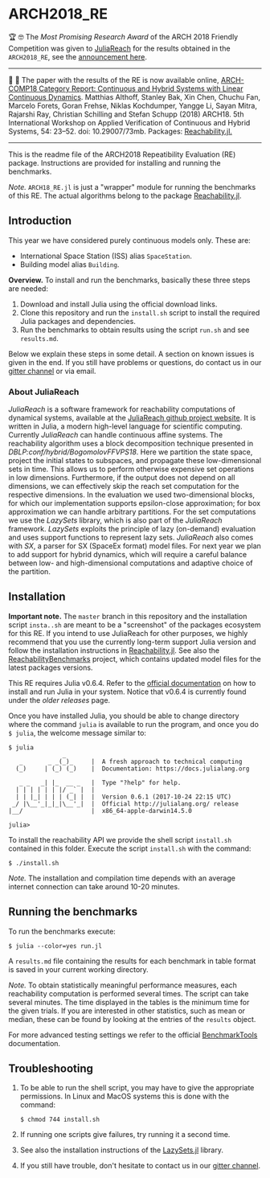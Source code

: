 # ARCH2018_RE

:trophy: :nerd_face: The *Most Promising Research Award* of the ARCH 2018 Friendly Competition was given to [JuliaReach](juliareach.org) for the results obtained in the `ARCH2018_RE`, see the [announcement here](https://cps-vo.org/node/55228).

---

:newspaper: :checkered_flag: The paper with the results of the RE is now available online, [ARCH-COMP18 Category Report: Continuous and Hybrid Systems with Linear Continuous Dynamics](https://easychair.org/publications/paper/4cGr). Matthias Althoff, Stanley Bak, Xin Chen, Chuchu Fan, Marcelo Forets, Goran Frehse, Niklas Kochdumper, Yangge Li, Sayan Mitra, Rajarshi Ray, Christian Schilling and Stefan Schupp (2018) ARCH18. 5th International Workshop on Applied Verification of Continuous and Hybrid Systems, 54: 23–52. doi: 10.29007/73mb. Packages: [Reachability.jl.](https://github.com/JuliaReach/Reachability.jl)

---

This is the readme file of the ARCH2018 Repeatibility Evaluation (RE) package.
Instructions are provided for installing and running the benchmarks.

*Note.* `ARCH18_RE.jl` is just a "wrapper" module for running the benchmarks of this RE.
The actual algorithms belong to the package [Reachability.jl](https://github.com/JuliaReach/Reachability.jl).

## Introduction

This year we have considered purely continuous models only. These are:

- International Space Station (ISS) alias `SpaceStation`.
- Building model alias `Building`.

**Overview.** To install and run the benchmarks, basically these three steps are needed:

1. Download and install Julia using the official download links.
2. Clone this repository and run the `install.sh` script to install the required
   Julia packages and dependencies.
3. Run the benchmarks to obtain results using the script `run.sh` and see `results.md`.

Below we explain these steps in some detail. A section on known issues is given
in the end. If you still have problems or questions, do contact us in
our [gitter channel](https://gitter.im/JuliaReach/Lobby) or via email.

### About JuliaReach

*JuliaReach* is a software framework for reachability computations of dynamical systems, available at the [JuliaReach github project website](http://github.com/JuliaReach).
It is written in Julia, a modern high-level language for scientific computing.
Currently *JuliaReach* can handle continuous affine systems. The reachability algorithm uses a block decomposition technique presented in *DBLP:conf/hybrid/BogomolovFFVPS18*.
Here we partition the state space, project the initial states to subspaces, and propagate these low-dimensional sets in time. This allows us to perform otherwise expensive set operations in low dimensions. Furthermore, if the output does not depend on all dimensions, we can effectively skip the reach set computation for the respective dimensions. In the evaluation we used two-dimensional blocks, for which our implementation supports epsilon-close approximation; for box approximation we can handle arbitrary partitions.
For the set computations we use the *LazySets* library, which is also part of the *JuliaReach* framework.
*LazySets* exploits the principle of lazy (on-demand) evaluation and uses support functions to represent lazy sets.
*JuliaReach* also comes with *SX*, a parser for SX (SpaceEx format) model files.
For next year we plan to add support for hybrid dynamics, which will require a careful balance between low- and high-dimensional computations and adaptive choice of the partition.

## Installation

**Important note.** The `master` branch in this repository and the installation
script `insta..sh` are meant to be a "screenshot" of the packages ecosystem for
this RE. If you intend to use JuliaReach for other purposes, we highly recommend
that you use the currently long-term support Julia version and follow the installation
instructions in [Reachability.jl](https://github.com/JuliaReach/Reachability.jl).
See also the [ReachabilityBenchmarks](https://github.com/JuliaReach/ReachabilityBenchmarks.jl)
project, which contains updated model files for the latest packages versions.

This RE requires Julia v0.6.4. Refer to the [official documentation](https://julialang.org/downloads)
on how to install and run Julia in your system. Notice that v0.6.4 is currently
found under the *older releases* page.

Once you have installed Julia, you should be able to change directory where the
command `julia` is available to run the program, and once you do `$ julia`,
the welcome message similar to:

```
$ julia
               _
   _       _ _(_)_     |  A fresh approach to technical computing
  (_)     | (_) (_)    |  Documentation: https://docs.julialang.org

   _ _   _| |_  __ _   |  Type "?help" for help.
  | | | | | | |/ _` |  |
  | | |_| | | | (_| |  |  Version 0.6.1 (2017-10-24 22:15 UTC)
 _/ |\__'_|_|_|\__'_|  |  Official http://julialang.org/ release
|__/                   |  x86_64-apple-darwin14.5.0

julia>
```

To install the reachability API we provide the shell script `install.sh` contained
in this folder. Execute the script `install.sh` with the command:

```
$ ./install.sh
```

*Note.* The installation and compilation time depends with an average internet
connection can take around 10-20 minutes.

## Running the benchmarks

To run the benchmarks execute:

```
$ julia --color=yes run.jl
```

A `results.md` file containing the results for each benchmark in table format is
saved in your current working directory.

*Note.*  To obtain statistically meaningful performance measures, each reachability
computation is performed several times. The script can take several minutes. The
time displayed in the tables is the minimum time for the given trials. If you are
interested in other statistics, such as mean or median, these can be found by
looking at the entries of the `results` object.

For more advanced testing settings we refer to the official
[BenchmarkTools](https://github.com/JuliaCI/BenchmarkTools.jl/blob/master/doc/manual.md)
documentation.

## Troubleshooting

1. To be able to run the shell script, you may have to give the appropriate permissions.
   In Linux and MacOS systems this is done with the command:

   ```
   $ chmod 744 install.sh
   ```

2. If running one scripts give failures, try running it a second time.

3. See also the installation instructions of the [LazySets.jl](https://juliareach.github.io/LazySets.jl/latest/man/getting_started.html) library.

4. If you still have trouble, don't hesitate to contact us in our
[gitter channel](https://gitter.im/JuliaReach/Lobby).
